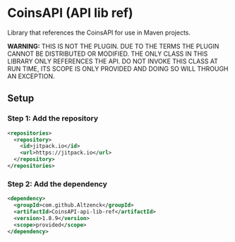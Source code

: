 # CoinsAPI (API lib ref)
Library that references the CoinsAPI for use in Maven projects.

**WARNING:** THIS IS NOT THE PLUGIN. DUE TO THE TERMS THE PLUGIN CANNOT BE DISTRIBUTED OR MODIFIED. THE ONLY CLASS IN THIS LIBRARY ONLY REFERENCES THE API. DO NOT INVOKE THIS CLASS AT RUN TIME, ITS SCOPE IS ONLY PROVIDED AND DOING SO WILL THROUGH AN EXCEPTION.
## Setup
### Step 1: Add the repository
```xml
<repositories>
  <repository>
    <id>jitpack.io</id>
    <url>https://jitpack.io</url>
  </repository>
</repositories>
```
### Step 2: Add the dependency
```xml
<dependency>
  <groupId>com.github.Altzenck</groupId>
  <artifactId>CoinsAPI-api-lib-ref</artifactId>
  <version>1.8.9</version>
  <scope>provided</scope>
</dependency>
```
